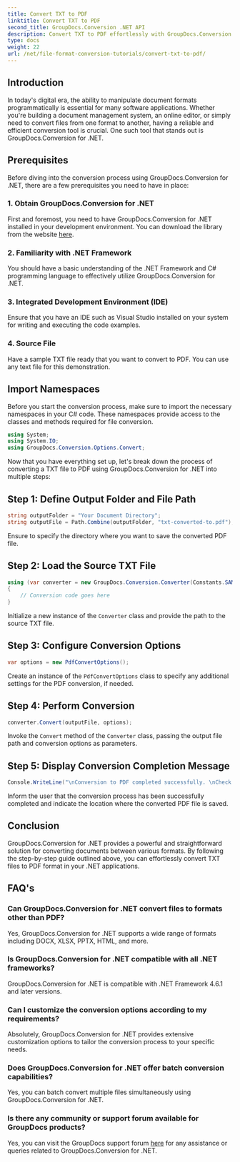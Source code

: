 ```yaml
---
title: Convert TXT to PDF
linktitle: Convert TXT to PDF
second_title: GroupDocs.Conversion .NET API
description: Convert TXT to PDF effortlessly with GroupDocs.Conversion for .NET. Follow our step-by-step guide for seamless document format conversion.
type: docs
weight: 22
url: /net/file-format-conversion-tutorials/convert-txt-to-pdf/
---
```

## Introduction
In today's digital era, the ability to manipulate document formats programmatically is essential for many software applications. Whether you're building a document management system, an online editor, or simply need to convert files from one format to another, having a reliable and efficient conversion tool is crucial. One such tool that stands out is GroupDocs.Conversion for .NET.
## Prerequisites
Before diving into the conversion process using GroupDocs.Conversion for .NET, there are a few prerequisites you need to have in place:
### 1. Obtain GroupDocs.Conversion for .NET
First and foremost, you need to have GroupDocs.Conversion for .NET installed in your development environment. You can download the library from the website [here](https://releases.groupdocs.com/conversion/net/).
### 2. Familiarity with .NET Framework
You should have a basic understanding of the .NET Framework and C# programming language to effectively utilize GroupDocs.Conversion for .NET.
### 3. Integrated Development Environment (IDE)
Ensure that you have an IDE such as Visual Studio installed on your system for writing and executing the code examples.
### 4. Source File
Have a sample TXT file ready that you want to convert to PDF. You can use any text file for this demonstration.

## Import Namespaces
Before you start the conversion process, make sure to import the necessary namespaces in your C# code. These namespaces provide access to the classes and methods required for file conversion.

```csharp
using System;
using System.IO;
using GroupDocs.Conversion.Options.Convert;
```
Now that you have everything set up, let's break down the process of converting a TXT file to PDF using GroupDocs.Conversion for .NET into multiple steps:
## Step 1: Define Output Folder and File Path
```csharp
string outputFolder = "Your Document Directory";
string outputFile = Path.Combine(outputFolder, "txt-converted-to.pdf");
```
Ensure to specify the directory where you want to save the converted PDF file.
## Step 2: Load the Source TXT File
```csharp
using (var converter = new GroupDocs.Conversion.Converter(Constants.SAMPLE_TXT))
{
    // Conversion code goes here
}
```
Initialize a new instance of the `Converter` class and provide the path to the source TXT file.
## Step 3: Configure Conversion Options
```csharp
var options = new PdfConvertOptions();
```
Create an instance of the `PdfConvertOptions` class to specify any additional settings for the PDF conversion, if needed.
## Step 4: Perform Conversion
```csharp
converter.Convert(outputFile, options);
```
Invoke the `Convert` method of the `Converter` class, passing the output file path and conversion options as parameters.
## Step 5: Display Conversion Completion Message
```csharp
Console.WriteLine("\nConversion to PDF completed successfully. \nCheck output in {0}", outputFolder);
```
Inform the user that the conversion process has been successfully completed and indicate the location where the converted PDF file is saved.

## Conclusion
GroupDocs.Conversion for .NET provides a powerful and straightforward solution for converting documents between various formats. By following the step-by-step guide outlined above, you can effortlessly convert TXT files to PDF format in your .NET applications.
## FAQ's
### Can GroupDocs.Conversion for .NET convert files to formats other than PDF?
Yes, GroupDocs.Conversion for .NET supports a wide range of formats including DOCX, XLSX, PPTX, HTML, and more.
### Is GroupDocs.Conversion for .NET compatible with all .NET frameworks?
GroupDocs.Conversion for .NET is compatible with .NET Framework 4.6.1 and later versions.
### Can I customize the conversion options according to my requirements?
Absolutely, GroupDocs.Conversion for .NET provides extensive customization options to tailor the conversion process to your specific needs.
### Does GroupDocs.Conversion for .NET offer batch conversion capabilities?
Yes, you can batch convert multiple files simultaneously using GroupDocs.Conversion for .NET.
### Is there any community or support forum available for GroupDocs products?
Yes, you can visit the GroupDocs support forum [here](https://forum.groupdocs.com/c/conversion/11) for any assistance or queries related to GroupDocs.Conversion for .NET.

